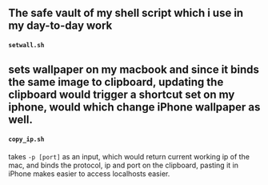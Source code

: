 ## The safe vault of my shell script which i use in my day-to-day work

#### ``setwall.sh``

sets wallpaper on my macbook and since it binds the same image to clipboard, updating the clipboard would trigger a shortcut set on my iphone, would which change iPhone wallpaper as well.
---

#### ``copy_ip.sh`` 


takes ``` -p [port] ``` as an input, which would return current working ip of the mac, and binds the protocol, ip and port on the clipboard, pasting it in iPhone makes easier to access localhosts easier.
